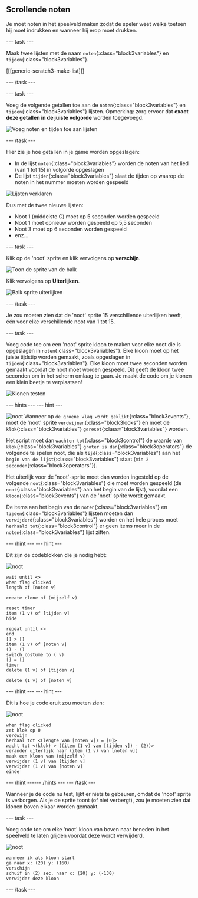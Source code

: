 ## Scrollende noten

Je moet noten in het speelveld maken zodat de speler weet welke toetsen hij moet indrukken en wanneer hij erop moet drukken.

--- task ---

Maak twee lijsten met de naam `noten`{:class="block3variables"} en `tijden`{:class="block3variables"}.

[[[generic-scratch3-make-list]]]

--- /task ---

--- task ---

Voeg de volgende getallen toe aan de `noten`{:class="block3variables"} en `tijden`{:class="block3variables"} lijsten. Opmerking: zorg ervoor dat **exact deze getallen in de juiste volgorde** worden toegevoegd.

![Voeg noten en tijden toe aan lijsten](images/lists-add-annotated.png)

--- /task ---

Hier zie je hoe getallen in je game worden opgeslagen:

+ In de lijst `noten`{:class="block3variables"} worden de noten van het lied (van 1 tot 15) in volgorde opgeslagen
+ De lijst `tijden`{:class="block3variables"} slaat de tijden op waarop de noten in het nummer moeten worden gespeeld

![Lijsten verklaren](images/lists-explain.png)

Dus met de twee nieuwe lijsten:

+ Noot 1 (middelste C) moet op 5 seconden worden gespeeld
+ Noot 1 moet opnieuw worden gespeeld op 5,5 seconden
+ Noot 3 moet op 6 seconden worden gespeeld
+ enz...

--- task ---

Klik op de 'noot' sprite en klik vervolgens op **verschijn**.

![Toon de sprite van de balk](images/note-show-annotated.png)

Klik vervolgens op **Uiterlijken**.

![Balk sprite uiterlijken](images/note-costumes.png)

--- /task ---

Je zou moeten zien dat de 'noot' sprite 15 verschillende uiterlijken heeft, één voor elke verschillende noot van 1 tot 15.

--- task ---

Voeg code toe om een 'noot' sprite kloon te maken voor elke noot die is opgeslagen in `noten`{:class="block3variables"}. Elke kloon moet op het juiste tijdstip worden gemaakt, zoals opgeslagen in `tijden`{:class="block3variables"}. Elke kloon moet twee seconden worden gemaakt voordat de noot moet worden gespeeld. Dit geeft de kloon twee seconden om in het scherm omlaag te gaan. Je maakt de code om je klonen een klein beetje te verplaatsen!

![Klonen testen](images/clones-test.png)

--- hints ---
 --- hint ---

![noot](images/note-sprite.png) 
Wanneer op `de groene vlag wordt geklikt`{:class="block3events"}, moet de 'noot' sprite `verdwijnen`{:class="block3looks"} en moet de `klok`{:class="block3variables"} `gereset`{:class="block3variables"} worden.

Het script moet dan `wachten tot`{:class="block3control"} de waarde van `klok`{:class="block3variables"} `groter is dan`{:class="block3operators"} de volgende te spelen noot, die als `tijd`{:class="block3variables"} aan het `begin van de lijst`{:class="block3variables"} staat (`min 2 seconden`{:class="block3operators"}).

Het uiterlijk voor de 'noot'-sprite moet dan worden ingesteld op de volgende `noot`{:class="block3variables"} die moet worden gespeeld (de `noot`{:class="block3variables"} aan het begin van de lijst), voordat een `kloon`{:class="block3events"} van de 'noot' sprite wordt gemaakt.

De items aan het begin van de `noten`{:class="block3variables"} en `tijden`{:class="block3variables"} lijsten moeten dan `verwijderd`{:class="block3variables"} worden en het hele proces moet `herhaald tot`{:class="block3control"} er geen items meer in de `noten`{:class="block3variables"} lijst zitten.

--- /hint --- --- hint ---

Dit zijn de codeblokken die je nodig hebt:

![noot](images/note-sprite.png)

```blocks3
wait until <>
when flag clicked
length of [noten v]

create clone of (mijzelf v)

reset timer
item (1 v) of [tijden v]
hide

repeat until <>
end
[] > []
item (1 v) of [noten v]
() - ()
switch costume to ( v)
[] = []
timer
delete (1 v) of [tijden v]

delete (1 v) of [noten v]
```

--- /hint --- --- hint ---

Dit is hoe je code eruit zou moeten zien:

![noot](images/note-sprite.png)

```blocks3
when flag clicked
zet klok op 0
verdwijn
herhaal tot <(lengte van [noten v]) = [0]>
wacht tot <(klok) > ((item (1 v) van [tijden v]) - (2))>
verander uiterlijk naar (item (1 v) van [noten v])
maak een kloon van (mijzelf v)
verwijder (1 v) van [tijden v]
verwijder (1 v) van [noten v]
einde
```

--- /hint ------ /hints --- --- /task ---

Wanneer je de code nu test, lijkt er niets te gebeuren, omdat de 'noot' sprite is verborgen. Als je de sprite toont (of niet verbergt), zou je moeten zien dat klonen boven elkaar worden gemaakt.

--- task ---

Voeg code toe om elke 'noot' kloon van boven naar beneden in het speelveld te laten glijden voordat deze wordt verwijderd.

![noot](images/note-sprite.png)

```blocks3
wanneer ik als kloon start
ga naar x: (20) y: (160)
verschijn
schuif in (2) sec. naar x: (20) y: (-130)
verwijder deze kloon
```

--- /task ---